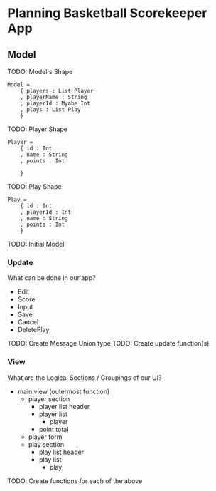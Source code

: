 # Planning Basketball Scorekeeper App

## Model
TODO: Model's Shape

```
Model =
    { players : List Player
    , playerName : String
    , playerId : Myabe Int
    , plays : List Play
    }
```

TODO: Player Shape
```
Player =
    { id : Int
    , name : String
    , points : Int

    }
```


TODO: Play Shape

```
Play =
    { id : Int
    , playerId : Int
    , name : String
    , points : Int
    }

```

TODO: Initial Model

### Update

What can be done in our app?

* Edit
* Score
* Input
* Save
* Cancel
* DeletePlay

TODO: Create Message Union type
TODO: Create update function(s)

### View

What are the Logical Sections / Groupings of our UI?

* main view (outermost function)
    * player section
        * player list header
        * player list
            * player
        * point total
    * player form
    * play section
        * play list header
        * play list
            * play

TODO: Create functions for each of the above
